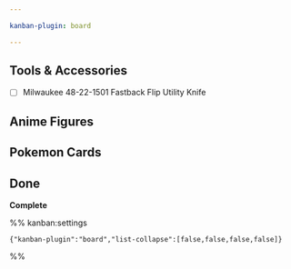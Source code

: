 ```yaml
---

kanban-plugin: board

---
```


## Tools & Accessories

- [ ] Milwaukee 48-22-1501 Fastback Flip Utility Knife


## Anime Figures



## Pokemon Cards



## Done

**Complete**




%% kanban:settings
```
{"kanban-plugin":"board","list-collapse":[false,false,false,false]}
```
%%